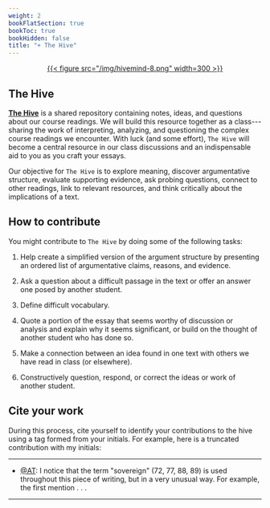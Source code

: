 ```yaml
---
weight: 2
bookFlatSection: true
bookToc: true
bookHidden: false
title: "+ The Hive"
---
```


[<div style="text-align:center">{{< figure src="/img/hivemind-8.png" width=300 >}}</div>](https://canvas.dartmouth.edu)


## The Hive

[**The Hive**](https://canvas.dartmouth.edu) is a shared repository containing notes, ideas, and questions about our course readings. We will build this resource together as a class---sharing the work of interpreting, analyzing, and questioning the complex course readings we encounter. With luck (and some effort), `The Hive` will become a central resource in our class discussions and an indispensable aid to you as you craft your essays.

Our objective for `The Hive` is to explore meaning, discover argumentative structure, evaluate supporting evidence, ask probing questions, connect to other readings, link to relevant resources, and think critically about the implications of a text.

## How to contribute

You might contribute to `The Hive` by doing some of the following tasks:

1. Help create a simplified version of the argument structure by presenting an ordered list of argumentative claims, reasons, and evidence. 

2. Ask a question about a difficult passage in the text or offer an answer one posed by another student.

3. Define difficult vocabulary.

4. Quote a portion of the essay that seems worthy of discussion or analysis and explain why it seems significant, or build on the thought of another student who has done so. 

5. Make a connection between an idea found in one text with others we have read in class (or elsewhere).

6. Constructively question, respond, or correct the ideas or work of another student.

## Cite your work

During this process, cite yourself to identify your contributions to the hive using a tag formed from your initials. For example, here is a truncated contribution with my initials:

---

- [@AT](): I notice that the term "sovereign" (72, 77, 88, 89) is used throughout this piece of writing, but in a very unusual way. For example, the first mention . . .

---




